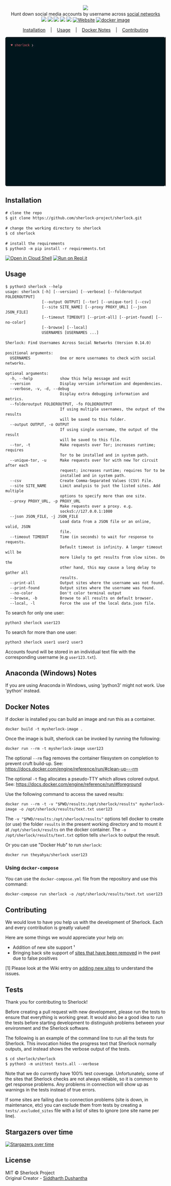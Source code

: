 <p align=center>

  <img src="https://user-images.githubusercontent.com/27065646/53551960-ae4dff80-3b3a-11e9-9075-cef786c69364.png"/>

  <br>
  <span>Hunt down social media accounts by username across <a href="https://github.com/sherlock-project/sherlock/blob/master/sites.md">social networks</a></span>
  <br>
  <a target="_blank" href="https://www.python.org/downloads/" title="Python version"><img src="https://img.shields.io/badge/python-%3E=_3.9-green.svg"></a>
  <a target="_blank" href="LICENSE" title="License: MIT"><img src="https://img.shields.io/badge/License-MIT-blue.svg"></a>
  <a target="_blank" href="https://github.com/sherlock-project/sherlock/actions" title="Test Status"><img src="https://github.com/sherlock-project/sherlock/workflows/Tests/badge.svg?branch=master"></a>
  <a target="_blank" href="https://github.com/sherlock-project/sherlock/actions" title="Nightly Tests"><img src="https://github.com/sherlock-project/sherlock/workflows/Nightly/badge.svg?branch=master"></a>
  <a target="_blank" href="https://twitter.com/intent/tweet?text=%F0%9F%94%8E%20Find%20usernames%20across%20social%20networks%20&url=https://github.com/sherlock-project/sherlock&hashtags=hacking,%20osint,%20bugbounty,%20reconnaissance" title="Share on Twitter"><img src="https://img.shields.io/twitter/url/http/shields.io.svg?style=social"></a>
  <a target="_blank" href="http://sherlock-project.github.io/"><img alt="Website" src="https://img.shields.io/website-up-down-green-red/http/sherlock-project.github.io/..svg"></a>
  <a target="_blank" href="https://microbadger.com/images/theyahya/sherlock"><img alt="docker image" src="https://images.microbadger.com/badges/version/theyahya/sherlock.svg"></a>
</p>

<p align="center">
  <a href="#installation">Installation</a>
  &nbsp;&nbsp;&nbsp;|&nbsp;&nbsp;&nbsp;
  <a href="#usage">Usage</a>
  &nbsp;&nbsp;&nbsp;|&nbsp;&nbsp;&nbsp;
  <a href="#docker-notes">Docker Notes</a>
  &nbsp;&nbsp;&nbsp;|&nbsp;&nbsp;&nbsp;
  <a href="#contributing">Contributing</a>
</p>

<p align="center">
<a href="https://asciinema.org/a/223115">
<img src="./images/sherlock_demo.gif"/>
</a>
</p>


## Installation

```console
# clone the repo
$ git clone https://github.com/sherlock-project/sherlock.git

# change the working directory to sherlock
$ cd sherlock

# install the requirements
$ python3 -m pip install -r requirements.txt
```


[![Open in Cloud Shell](https://user-images.githubusercontent.com/27065646/92304704-8d146d80-ef80-11ea-8c29-0deaabb1c702.png)](https://console.cloud.google.com/cloudshell/open?git_repo=https://github.com/sherlock-project/sherlock&tutorial=README.md) [![Run on Repl.it](https://user-images.githubusercontent.com/27065646/92304596-bf719b00-ef7f-11ea-987f-2c1f3c323088.png)](https://repl.it/github/sherlock-project/sherlock)

## Usage

```console
$ python3 sherlock --help
usage: sherlock [-h] [--version] [--verbose] [--folderoutput FOLDEROUTPUT]
                [--output OUTPUT] [--tor] [--unique-tor] [--csv]
                [--site SITE_NAME] [--proxy PROXY_URL] [--json JSON_FILE]
                [--timeout TIMEOUT] [--print-all] [--print-found] [--no-color]
                [--browse] [--local]
                USERNAMES [USERNAMES ...]

Sherlock: Find Usernames Across Social Networks (Version 0.14.0)

positional arguments:
  USERNAMES             One or more usernames to check with social networks.

optional arguments:
  -h, --help            show this help message and exit
  --version             Display version information and dependencies.
  --verbose, -v, -d, --debug
                        Display extra debugging information and metrics.
  --folderoutput FOLDEROUTPUT, -fo FOLDEROUTPUT
                        If using multiple usernames, the output of the results
                        will be saved to this folder.
  --output OUTPUT, -o OUTPUT
                        If using single username, the output of the result
                        will be saved to this file.
  --tor, -t             Make requests over Tor; increases runtime; requires
                        Tor to be installed and in system path.
  --unique-tor, -u      Make requests over Tor with new Tor circuit after each
                        request; increases runtime; requires Tor to be
                        installed and in system path.
  --csv                 Create Comma-Separated Values (CSV) File.
  --site SITE_NAME      Limit analysis to just the listed sites. Add multiple
                        options to specify more than one site.
  --proxy PROXY_URL, -p PROXY_URL
                        Make requests over a proxy. e.g.
                        socks5://127.0.0.1:1080
  --json JSON_FILE, -j JSON_FILE
                        Load data from a JSON file or an online, valid, JSON
                        file.
  --timeout TIMEOUT     Time (in seconds) to wait for response to requests.
                        Default timeout is infinity. A longer timeout will be
                        more likely to get results from slow sites. On the
                        other hand, this may cause a long delay to gather all
                        results.
  --print-all           Output sites where the username was not found.
  --print-found         Output sites where the username was found.
  --no-color            Don't color terminal output
  --browse, -b          Browse to all results on default browser.
  --local, -l           Force the use of the local data.json file.
```

To search for only one user:
```
python3 sherlock user123
```

To search for more than one user:
```
python3 sherlock user1 user2 user3
```

Accounts found will be stored in an individual text file with the corresponding username (e.g ```user123.txt```).

## Anaconda (Windows) Notes

If you are using Anaconda in Windows, using 'python3' might not work. Use 'python' instead.

## Docker Notes

If docker is installed you can build an image and run this as a container.

```
docker build -t mysherlock-image .
```

Once the image is built, sherlock can be invoked by running the following:

```
docker run --rm -t mysherlock-image user123
```

The optional ```--rm``` flag removes the container filesystem on completion to prevent cruft build-up. See: https://docs.docker.com/engine/reference/run/#clean-up---rm

The optional ```-t``` flag allocates a pseudo-TTY which allows colored output. See: https://docs.docker.com/engine/reference/run/#foreground

Use the following command to access the saved results:

```
docker run --rm -t -v "$PWD/results:/opt/sherlock/results" mysherlock-image -o /opt/sherlock/results/text.txt user123
```

The ```-v "$PWD/results:/opt/sherlock/results"``` options tell docker to create (or use) the folder `results` in the
present working directory and to mount it at `/opt/sherlock/results` on the docker container.
The `-o /opt/sherlock/results/text.txt` option tells `sherlock` to output the result.

Or you can use "Docker Hub" to run `sherlock`:
```
docker run theyahya/sherlock user123
```

### Using `docker-compose`

You can use the `docker-compose.yml` file from the repository and use this command:

```
docker-compose run sherlock -o /opt/sherlock/results/text.txt user123
```

## Contributing
We would love to have you help us with the development of Sherlock. Each and every contribution is greatly valued!

Here are some things we would appreciate your help on:
- Addition of new site support ¹
- Bringing back site support of [sites that have been removed](removed_sites.md) in the past due to false positives


[1] Please look at the Wiki entry on [adding new sites](https://github.com/sherlock-project/sherlock/wiki/Adding-Sites-To-Sherlock)
to understand the issues.

## Tests

Thank you for contributing to Sherlock!

Before creating a pull request with new development, please run the tests
to ensure that everything is working great.  It would also be a good idea to run the tests
before starting development to distinguish problems between your
environment and the Sherlock software.

The following is an example of the command line to run all the tests for
Sherlock.  This invocation hides the progress text that Sherlock normally
outputs, and instead shows the verbose output of the tests.

```
$ cd sherlock/sherlock
$ python3 -m unittest tests.all --verbose
```

Note that we do currently have 100% test coverage.  Unfortunately, some of
the sites that Sherlock checks are not always reliable, so it is common
to get response problems.  Any problems in connection will show up as
warnings in the tests instead of true errors.

If some sites are failing due to connection problems (site is down, in maintenance, etc)
you can exclude them from tests by creating a `tests/.excluded_sites` file with a
list of sites to ignore (one site name per line).

## Stargazers over time

[![Stargazers over time](https://starcharts.herokuapp.com/TheYahya/sherlock.svg)](https://starcharts.herokuapp.com/TheYahya/sherlock)

## License

MIT © Sherlock Project<br/>
Original Creator - [Siddharth Dushantha](https://github.com/sdushantha)
